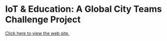 # IoT & Education: A Global City Teams Challenge Project

[Click here to view the web site.](http://iotdevlabs.github.io/iot-educ)
